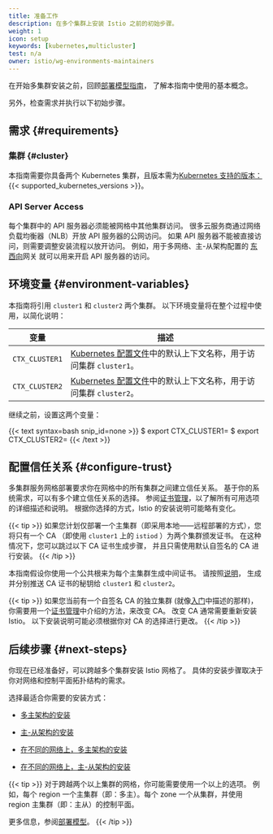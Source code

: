 ```yaml
---
title: 准备工作
description: 在多个集群上安装 Istio 之前的初始步骤。
weight: 1
icon: setup
keywords: [kubernetes,multicluster]
test: n/a
owner: istio/wg-environments-maintainers
---
```

在开始多集群安装之前，回顾[部署模型指南](/zh/docs/ops/deployment/deployment-models)，
了解本指南中使用的基本概念。

另外，检查需求并执行以下初始步骤。

## 需求 {#requirements}

### 集群 {#cluster}

本指南需要你具备两个 Kubernetes 集群，且版本需为[Kubernetes 支持的版本：](/zh/docs/releases/supported-releases#support-status-of-istio-releases){{< supported_kubernetes_versions >}}。

### API Server Access

每个集群中的 API 服务器必须能被网格中其他集群访问。
很多云服务商通过网络负载均衡器（NLB）开放 API 服务器的公网访问。
如果 API 服务器不能被直接访问，则需要调整安装流程以放开访问。
例如，用于多网络、主-从架构配置的
[东西向](https://en.wikipedia.org/wiki/East-west_traffic)网关
就可以用来开启 API 服务器的访问。

## 环境变量 {#environment-variables}

本指南将引用 `cluster1` 和 `cluster2` 两个集群。
以下环境变量将在整个过程中使用，以简化说明：

变量 | 描述
-------- | -----------
`CTX_CLUSTER1` | [Kubernetes 配置文件](https://kubernetes.io/zh/docs/tasks/access-application-cluster/configure-access-multiple-clusters/)中的默认上下文名称，用于访问集群 `cluster1`。
`CTX_CLUSTER2` | [Kubernetes 配置文件](https://kubernetes.io/zh/docs/tasks/access-application-cluster/configure-access-multiple-clusters/)中的默认上下文名称，用于访问集群 `cluster2`。

继续之前，设置这两个变量：

{{< text syntax=bash snip_id=none >}}
$ export CTX_CLUSTER1=<your cluster1 context>
$ export CTX_CLUSTER2=<your cluster2 context>
{{< /text >}}

## 配置信任关系 {#configure-trust}

多集群服务网格部署要求你在网格中的所有集群之间建立信任关系。
基于你的系统需求，可以有多个建立信任关系的选择。
参阅[证书管理](/zh/docs/tasks/security/cert-management/)，以了解所有可用选项的详细描述和说明。
根据你选择的方式，Istio 的安装说明可能略有变化。

{{< tip >}}
如果您计划仅部署一个主集群（即采用本地——远程部署的方式），您将只有一个 CA
（即使用 `cluster1` 上的 `istiod` ）为两个集群颁发证书。
在这种情况下，您可以跳过以下 CA 证书生成步骤，
并且只需使用默认自签名的 CA 进行安装。
{{< /tip >}}

本指南假设你使用一个公共根来为每个主集群生成中间证书。
请按照[说明](/zh/docs/tasks/security/cert-management/plugin-ca-cert/)，
生成并分别推送 CA 证书的秘钥给 `cluster1` 和 `cluster2`。

{{< tip >}}
如果您当前有一个自签名 CA 的独立集群
(就像[入门](/zh/docs/setup/getting-started/)中描述的那样)，
你需要用一个[证书管理](/zh/docs/tasks/security/cert-management/)中介绍的方法，来改变 CA。
改变 CA 通常需要重新安装 Istio。
以下安装说明可能必须根据你对 CA 的选择进行更改。
{{< /tip >}}

## 后续步骤 {#next-steps}

你现在已经准备好，可以跨越多个集群安装 Istio 网格了。
具体的安装步骤取决于你对网络和控制平面拓扑结构的需求。

选择最适合你需要的安装方式：

- [多主架构的安装](/zh/docs/setup/install/multicluster/multi-primary)

- [主-从架构的安装](/zh/docs/setup/install/multicluster/primary-remote)

- [在不同的网络上，多主架构的安装](/zh/docs/setup/install/multicluster/multi-primary_multi-network)

- [在不同的网络上，主-从架构的安装](/zh/docs/setup/install/multicluster/primary-remote_multi-network)

{{< tip >}}
对于跨越两个以上集群的网格，你可能需要使用一个以上的选项。
例如，每个 region 一个主集群（即：多主）。每个 zone 一个从集群，并使用 region 主集群（即：主从）的控制平面。

更多信息，参阅[部署模型](/zh/docs/ops/deployment/deployment-models)。
{{< /tip >}}
